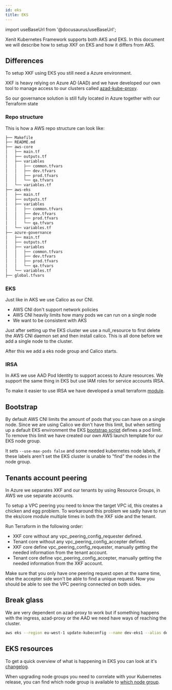 ```yaml
---
id: eks
title: EKS
---
```


import useBaseUrl from '@docusaurus/useBaseUrl';

Xenit Kubernetes Framework supports both AKS and EKS.
In this document we will describe how to setup XKF on EKS and how it differs from AKS.

## Differences

To setup XKF using EKS you still need a Azure environment.

XKF is heavy relying on Azure AD (AAD) and we have developed our own tool to
manage access to our clusters called [azad-kube-proxy](https://github.com/XenitAB/azad-kube-proxy).

So our governance solution is still fully located in Azure together with our Terraform state

### Repo structure

This is how a AWS repo structure can look like:

```txt
├── Makefile
├── README.md
├── aws-core
│   ├── main.tf
│   ├── outputs.tf
│   ├── variables
│   │   ├── common.tfvars
│   │   ├── dev.tfvars
│   │   ├── prod.tfvars
│   │   └── qa.tfvars
│   └── variables.tf
├── aws-eks
│   ├── main.tf
│   ├── outputs.tf
│   ├── variables
│   │   ├── common.tfvars
│   │   ├── dev.tfvars
│   │   ├── prod.tfvars
│   │   └── qa.tfvars
│   └── variables.tf
├── azure-governance
│   ├── main.tf
│   ├── outputs.tf
│   ├── variables
│   │   ├── common.tfvars
│   │   ├── dev.tfvars
│   │   ├── prod.tfvars
│   │   └── qa.tfvars
│   └── variables.tf
├── global.tfvars
```

### EKS

Just like in AKS we use Calico as our CNI.

- AWS CNI don't support network policies
- AWS CNI heavily limits how many pods we can run on a single node
- We want to be consistent with AKS

Just after setting up the EKS cluster we use a null_resource to first delete
the AWS CNI daemon set and then install calico.
This is all done before we add a single node to the cluster.

After this we add a eks node group and Calico starts.

### IRSA

In AKS we use AAD Pod Identity to support access to Azure resources.
We support the same thing in EKS but use IAM roles for service accounts IRSA.

To make it easier to use IRSA we have developed a small terraform [module](https://github.com/XenitAB/terraform-modules/blob/main/modules/aws/irsa/README.md).

## Bootstrap

By default AWS CNI limits the amount of pods that you can have on a single node.
Since we are using Calico we don't have this limit,
but when setting up a default EKS environment the EKS [bootstrap script](https://github.com/awslabs/amazon-eks-ami/blob/master/files/bootstrap.sh)
defines a pod limit. To remove this limit we have created our own AWS launch template for our EKS node group.

It sets `--use-max-pods false` and some needed kubernetes node labels, if these labels aren't set the EKS cluster is unable to "find" the nodes in the node group.

## Tenants account peering

In Azure we separates XKF and our tenants by using Resource Groups, in AWS we use separate accounts.

To setup a VPC peering you need to know the target VPC id, this creates a chicken and egg problem.
To workaround this problem we sadly have to run the eks/core module multiple times in both the XKF side and the tenant.

Run Terraform in the following order:

- XKF core without any vpc_peering_config_requester defined.
- Tenant core without any vpc_peering_config_accepter defined.
- XKF core define vpc_peering_config_requester, manually getting the needed information from the tenant account.
- Tenant core define vpc_peering_config_accepter, manually getting the needed information from the XKF account.

Make sure that you only have one peering request open at the same time, else the accepter side won't be able to find a unique request.
Now you should be able to see the VPC peering connected on both sides.

## Break glass

We are very dependent on azad-proxy to work but if something happens with the
ingress, azad-proxy or the AAD we need have ways of reaching the cluster.

```bash
aws eks --region eu-west-1 update-kubeconfig --name dev-eks1 --alias dev-eks1 --role-arn arn:aws:iam::111111111111:role/xkf-eu-west-1-dev-eks-admin
```

## EKS resources

To get a quick overview of what is happening in EKS you can look at it's [changelog](https://github.com/awslabs/amazon-eks-ami/blob/master/CHANGELOG.md#changelog).

When upgrading node groups you need to correlate with your Kubernetes release, you can find which node group is available to [which node group](https://docs.aws.amazon.com/eks/latest/userguide/eks-linux-ami-versions.html).
